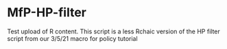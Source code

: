 # MfP-HP-filter
Test upload of R content. This script is a less Rchaic version of the HP filter script from our 3/5/21 macro for policy tutorial
